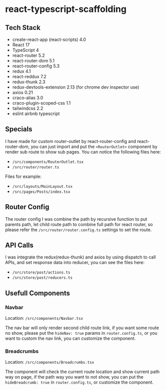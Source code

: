 # react-typescript-scaffolding

## Tech Stack
- create-react-app (react-scripts) 4.0
- React 17
- TypeScript 4
- react-router 5.2
- react-router-dom 5.1
- react-router-config 5.3
- redux 4.1
- react-reddux 7.2
- redux-thunk 2.3
- redux-devtools-extension 2.13 (for chrome dev inspector use)
- axios 0.21
- craco-alias 3.0
- craco-plugin-scoped-css 1.1
- tailwindcss 2.2
- eslint airbnb typescript

## Specials
I have made for custom router-outlet by react-router-config and react-router-dom, you can just import and put the `<RouterOutlet>` component by render sub route to show sub pages.
You can notice the following files here:
- `/src/components/RouterOutlet.tsx`
- `/src/router/router.ts`

Files for example:
- `/src/layouts/MainLayout.tsx`
- `/src/pages/Posts/index.tsx`

## Router Config

The router config I was combine the path by recursive function to put parents path, let child route path to combine full path for react router, so please refer the `/src/router/router.config.ts` settings to set the route.

## API Calls
I was integrate the redux(redux-thunk) and axios by using dispatch to call APIs, and set response data into reducer, you can see the files here:
- `/src/store/post/actions.ts`
- `/src/store/post/reducers.ts`

## Usefull Components
### Navbar
Location: `/src/components/Navbar.tsx`

The nav bar will only render second child route link, if you want some route no show, please put the `hideNav: true` params in `router.config.ts`, or you want to custom the nav link, you can customize the component.

### Breadcrumbs
Location: `/src/components/Breadcrumbs.tsx`

The component will check the current route location and show current path way on page, if the path way you want to not show, you can put the `hideBreadcrumb: true` in `router.config.ts`, or customize the component.
